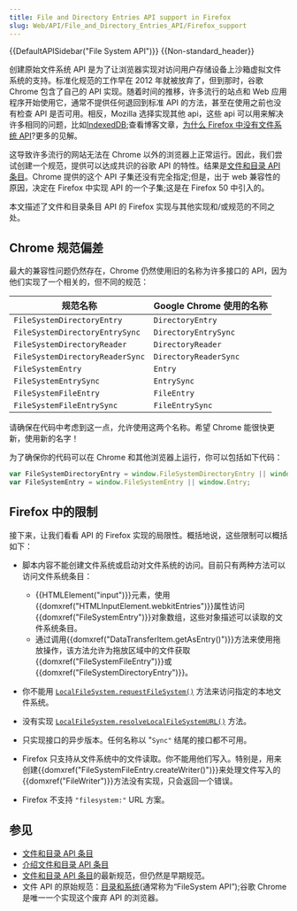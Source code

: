 ```yaml
---
title: File and Directory Entries API support in Firefox
slug: Web/API/File_and_Directory_Entries_API/Firefox_support
---
```


{{DefaultAPISidebar("File System API")}} {{Non-standard_header}}

创建原始文件系统 API 是为了让浏览器实现对访问用户存储设备上沙箱虚拟文件系统的支持。标准化规范的工作早在 2012 年就被放弃了，但到那时，谷歌 Chrome 包含了自己的 API 实现。随着时间的推移，许多流行的站点和 Web 应用程序开始使用它，通常不提供任何退回到标准 API 的方法，甚至在使用之前也没有检查 API 是否可用。相反，Mozilla 选择实现其他 api，这些 api 可以用来解决许多相同的问题，比如[IndexedDB](/zh-CN/docs/Web/API/IndexedDB_API);查看博客文章，[为什么 Firefox 中没有文件系统 API](https://hacks.mozilla.org/2012/07/why-no-filesystem-api-in-firefox/)?更多的见解。

这导致许多流行的网站无法在 Chrome 以外的浏览器上正常运行。因此，我们尝试创建一个规范，提供可以达成共识的谷歌 API 的特性。结果是[文件和目录 API 条目](/zh-CN/docs/Web/API/File_and_Directory_Entries_API)。Chrome 提供的这个 API 子集还没有完全指定;但是，出于 web 兼容性的原因，决定在 Firefox 中实现 API 的一个子集;这是在 Firefox 50 中引入的。

本文描述了文件和目录条目 API 的 Firefox 实现与其他实现和/或规范的不同之处。

## Chrome 规范偏差

最大的兼容性问题仍然存在，Chrome 仍然使用旧的名称为许多接口的 API，因为他们实现了一个相关的，但不同的规范：

| 规范名称                        | Google Chrome 使用的名称 |
| ------------------------------- | ------------------------ |
| `FileSystemDirectoryEntry`      | `DirectoryEntry`         |
| `FileSystemDirectoryEntrySync`  | `DirectoryEntrySync`     |
| `FileSystemDirectoryReader`     | `DirectoryReader`        |
| `FileSystemDirectoryReaderSync` | `DirectoryReaderSync`    |
| `FileSystemEntry`               | `Entry`                  |
| `FileSystemEntrySync`           | `EntrySync`              |
| `FileSystemFileEntry`           | `FileEntry`              |
| `FileSystemFileEntrySync`       | `FileEntrySync`          |

请确保在代码中考虑到这一点，允许使用这两个名称。希望 Chrome 能很快更新，使用新的名字！

为了确保你的代码可以在 Chrome 和其他浏览器上运行，你可以包括如下代码：

```js
var FileSystemDirectoryEntry = window.FileSystemDirectoryEntry || window.DirectoryEntry;
var FileSystemEntry = window.FileSystemEntry || window.Entry;
```

## Firefox 中的限制

接下来，让我们看看 API 的 Firefox 实现的局限性。概括地说，这些限制可以概括如下：

- 脚本内容不能创建文件系统或启动对文件系统的访问。目前只有两种方法可以访问文件系统条目：

  - {{HTMLElement("input")}}元素，使用{{domxref("HTMLInputElement.webkitEntries")}}属性访问{{domxref("FileSystemEntry")}}对象数组，这些对象描述可以读取的文件系统条目。
  - 通过调用{{domxref("DataTransferItem.getAsEntry()")}}方法来使用拖放操作，该方法允许为拖放区域中的文件获取{{domxref("FileSystemFileEntry")}}或{{domxref("FileSystemDirectoryEntry")}}。

- 你不能用 [`LocalFileSystem.requestFileSystem()`](/zh-CN/docs/Web/API/LocalFileSystem#requestFileSystem) 方法来访问指定的本地文件系统。
- 没有实现 [`LocalFileSystem.resolveLocalFileSystemURL()`](/zh-CN/docs/Web/API/LocalFileSystem#resolveLocalFileSystemURL) 方法。
- 只实现接口的异步版本。任何名称以 "`Sync"` 结尾的接口都不可用。
- Firefox 只支持从文件系统中的文件读取。你不能用他们写入。特别是，用来创建{{domxref("FileSystemFileEntry.createWriter()")}}来处理文件写入的{{domxref("FileWriter")}}方法没有实现，只会返回一个错误。
- Firefox 不支持 `"filesystem:"` URL 方案。

## 参见

- [文件和目录 API 条目](/zh-CN/docs/Web/API/File_and_Directory_Entries_API)
- [介绍文件和目录 API 条目](/zh-CN/docs/Web/API/File_and_Directory_Entries_API/Introduction)
- [文件和目录 API 条目](https://wicg.github.io/entries-api/)的最新规范，但仍然是早期规范。
- 文件 API 的原始规范：[目录和系统](https://dev.w3.org/2009/dap/file-system/file-dir-sys.html)(通常称为“FileSystem API”);谷歌 Chrome 是唯一一个实现这个废弃 API 的浏览器。
